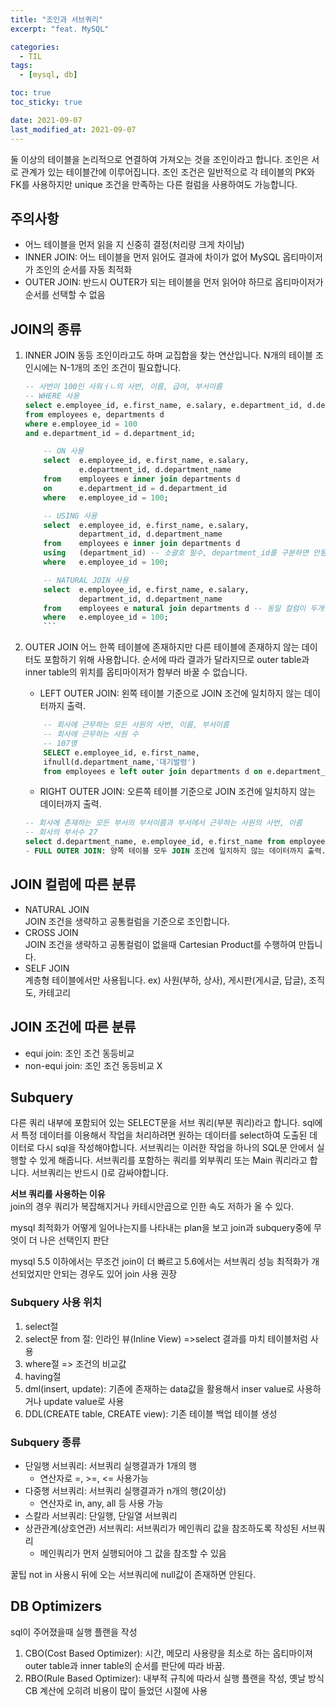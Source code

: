 ```yaml
---
title: "조인과 서브쿼리"
excerpt: "feat. MySQL"

categories:
  - TIL
tags:
  - [mysql, db]

toc: true
toc_sticky: true

date: 2021-09-07
last_modified_at: 2021-09-07
---
```


둘 이상의 테이블을 논리적으로 연결하여 가져오는 것을 조인이라고 합니다. 조인은 서로 관계가 있는 테이블간에 이루어집니다. 조인 조건은 일반적으로 각 테이블의 PK와 FK를 사용하지만 unique 조건을 만족하는 다른 컬럼을 사용하여도 가능합니다.

## 주의사항

- 어느 테이블을 먼저 읽을 지 신중히 결정(처리량 크게 차이남)
- INNER JOIN: 어느 테이블을 먼저 읽어도 결과에 차이가 없어 MySQL 옵티마이저가 조인의 순서를 자동 최적화
- OUTER JOIN: 반드시 OUTER가 되는 테이블을 먼저 읽어야 하므로 옵티마이저가 순서를 선택할 수 없음

## JOIN의 종류

1.  INNER JOIN
    동등 조인이라고도 하며 교집합을 찾는 연산입니다. N개의 테이블 조인시에는 N-1개의 조인 조건이 필요합니다.

    ````sql
    -- 사번이 100인 사워ㅓㄴ의 사번, 이름, 급여, 부서이름
    -- WHERE 사용
    select e.employee_id, e.first_name, e.salary, e.department_id, d.department_name
    from employees e, departments d
    where e.employee_id = 100
    and e.department_id = d.department_id;

        -- ON 사용
        select 	e.employee_id, e.first_name, e.salary,
                e.department_id, d.department_name
        from 	employees e inner join departments d
        on		e.department_id = d.department_id
        where 	e.employee_id = 100;

        -- USING 사용
        select 	e.employee_id, e.first_name, e.salary,
                department_id, d.department_name
        from 	employees e inner join departments d
        using	(department_id) -- 소괄호 필수, department_id를 구분하면 안됨
        where 	e.employee_id = 100;

        -- NATURAL JOIN 사용
        select 	e.employee_id, e.first_name, e.salary,
                department_id, d.department_name
        from 	employees e natural join departments d -- 동일 컬럼이 두개인 경우 자연조인 사용 불가능
        where 	e.employee_id = 100;
        ```

    ````

2.  OUTER JOIN
    어느 한쪽 테이블에 존재하지만 다른 테이블에 존재하지 않는 데이터도 포함하기 위해 사용합니다. 순서에 따라 결과가 달라지므로 outer table과 inner table의 위치를 옵티마이저가 함부러 바꿀 수 없습니다.
    - LEFT OUTER JOIN: 왼쪽 테이블 기준으로 JOIN 조건에 일치하지 않는 데이터까지 출력.
    ```sql
        -- 회사에 근무하는 모든 사원의 사번, 이름, 부서이름
        -- 회사에 근무하는 사원 수
        -- 107명
        SELECT e.employee_id, e.first_name,
        ifnull(d.department_name,'대기발령')
        from employees e left outer join departments d on e.department_id = d.department_id;
    ```
    - RIGHT OUTER JOIN: 오른쪽 테이블 기준으로 JOIN 조건에 일치하지 않는 데이터까지 출력.
    ````sql
    -- 회사에 존재하는 모든 부서의 부서이름과 부서에서 근무하는 사원의 사번, 이름
    -- 회사의 부서수 27
    select d.department_name, e.employee_id, e.first_name from employees e right outer join departments d on e.department_id = d.department_id; ```
    - FULL OUTER JOIN: 양쪽 테이블 모두 JOIN 조건에 일치하지 않는 데이터까지 출력.(MySQL에서는 지원하지 않기 때문에 L join Rjoin 후 UNION하여야 함)
    ````

## JOIN 컬럼에 따른 분류

- NATURAL JOIN  
   JOIN 조건을 생략하고 공통컬럼을 기준으로 조인합니다.
- CROSS JOIN  
   JOIN 조건을 생략하고 공통컬럼이 없을때 Cartesian Product를 수행하여 만듭니다.
- SELF JOIN  
   계층형 테이블에서만 사용됩니다.
  ex) 사원(부하, 상사), 게시판(게시글, 답글), 조직도, 카테고리

## JOIN 조건에 따른 분류

- equi join: 조인 조건 동등비교
- non-equi join: 조인 조건 동등비교 X

## Subquery

다른 쿼리 내부에 포함되어 있는 SELECT문을 서브 쿼리(부분 쿼리)라고 합니다. sql에서 특정 데이터를 이용해서 작업을 처리하려면 원하는 데이터를 select하여 도출된 데이터로 다시 sql을 작성해야합니다. 서브쿼리는 이러한 작업을 하나의 SQL문 안에서 실행할 수 있게 해줍니다. 서브쿼리를 포함하는 쿼리를 외부쿼리 또는 Main 쿼리라고 합니다. 서브쿼리는 반드시 ()로 감싸야합니다.

**서브 쿼리를 사용하는 이유**  
join의 경우 쿼리가 복잡해지거나 카테시안곱으로 인한 속도 저하가 올 수 있다.

mysql 최적화가 어떻게 일어나는지를 나타내는 plan을 보고 join과 subquery중에 무엇이 더 나은 선택인지 판단

mysql 5.5 이하에서는 무조건 join이 더 빠르고 5.6에서는 서브쿼리 성능 최적화가 개선되었지만 안되는 경우도 있어 join 사용 권장

### Subquery 사용 위치

1. select절
2. select문 from 절: 인라인 뷰(Inline View) =>select 결과를 마치 테이블처럼 사용
3. where절 => 조건의 비교값
4. having절
5. dml(insert, update): 기존에 존재하는 data값을 활용해서 inser value로 사용하거나 update value로 사용
6. DDL(CREATE table, CREATE view): 기존 테이블 백업 테이블 생성

### Subquery 종류

- 단일행 서브쿼리: 서브쿼리 실행결과가 1개의 행
  - 연산자로 =, >=, <= 사용가능
- 다중행 서브쿼리: 서브쿼리 실행결과가 n개의 행(2이상)
  - 연산자로 in, any, all 등 사용 가능
- 스칼라 서브쿼리: 단일행, 단일열 서브쿼리
- 상관관계(상호연관) 서브쿼리: 서브쿼리가 메인쿼리 값을 참조하도록 작성된 서브쿼리
  - 메인쿼리가 먼저 실행되어야 그 값을 참조할 수 있음

꿀팁
not in 사용시 뒤에 오는 서브쿼리에 null값이 존재하면 안된다.

## DB Optimizers

sql이 주어졌을때 실행 플랜을 작성

1. CBO(Cost Based Optimizer): 시간, 메모리 사용량을 최소로 하는 옵티마이져  
   outer table과 inner table의 순서를 판단에 따라 바꿈.
2. RBO(Rule Based Optimizer): 내부적 규칙에 따라서 실행 플랜을 작성, 옛날 방식 CB 계산에 오히려 비용이 많이 들었던 시절에 사용
